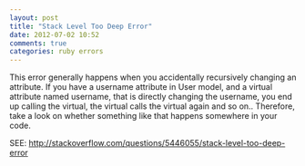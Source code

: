 ```yaml
---
layout: post
title: "Stack Level Too Deep Error"
date: 2012-07-02 10:52
comments: true
categories: ruby errors
---
```


This error generally happens when you accidentally recursively changing an attribute. If you have a username attribute in User model, and a virtual attribute named username, that is directly changing the username, you end up calling the virtual, the virtual calls the virtual again and so on.. Therefore, take a look on whether something like that happens somewhere in your code.

SEE: <http://stackoverflow.com/questions/5446055/stack-level-too-deep-error>